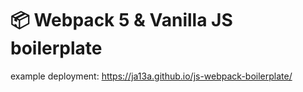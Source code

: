# :package: Webpack 5 & Vanilla JS boilerplate 
example deployment: https://ja13a.github.io/js-webpack-boilerplate/
